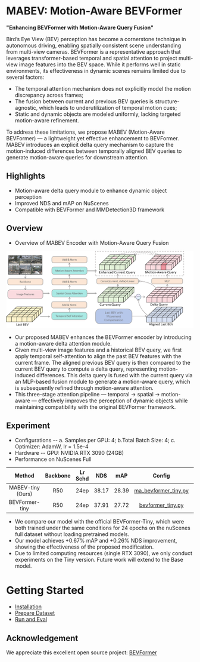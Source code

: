 # MABEV: Motion-Aware BEVFormer
**"Enhancing BEVFormer with Motion-Aware Query Fusion"**

Bird’s Eye View (BEV) perception has become a cornerstone technique in autonomous driving, enabling spatially consistent scene understanding from multi-view cameras. BEVFormer is a representative approach that leverages transformer-based temporal and spatial attention to project multi-view image features into the BEV space. While it performs well in static environments, its effectiveness in dynamic scenes remains limited due to several factors:

- The temporal attention mechanism does not explicitly model the motion discrepancy across frames;
- The fusion between current and previous BEV queries is structure-agnostic, which leads to underutilization of temporal motion cues;
- Static and dynamic objects are modeled uniformly, lacking targeted motion-aware refinement.

To address these limitations, we propose MABEV (Motion-Aware BEVFormer) — a lightweight yet effective enhancement to BEVFormer. MABEV introduces an explicit delta query mechanism to capture the motion-induced differences between temporally aligned BEV queries to generate motion-aware queries for downstream attention.

## Highlights
-  Motion-aware delta query module to enhance dynamic object perception
-  Improved NDS and mAP on NuScenes
-  Compatible with BEVFormer and MMDetection3D framework

##  Overview
- Overview of MABEV Encoder with Motion-Aware Query Fusion

![MABEV_Overview](figs/MABEV_Overview.png "model overview")

- Our proposed MABEV enhances the BEVFormer encoder by introducing a motion-aware delta attention module.
- Given multi-view image features and a historical BEV query, we first apply temporal self-attention to align the past BEV features with the current frame. The aligned previous BEV query is then compared to the current BEV query to compute a delta query, representing motion-induced differences. This delta query is fused with the current query via an MLP-based fusion module to generate a motion-aware query, which is subsequently refined through motion-aware attention.
- This three-stage attention pipeline — temporal → spatial → motion-aware — effectively improves the perception of dynamic objects while maintaining compatibility with the original BEVFormer framework.

##  Experiment

-  Configurations -- a. Samples per GPU: 4; b.Total Batch Size: 4; c. Optimizer: AdamW, lr = 1.5e-4
-  Hardware -- GPU: NVIDIA RTX 3090 (24GB)
-  Performance on NuScenes Full
  
| Method | Backbone | Lr Schd	| NDS	| mAP	| Config | Download |
| :---: | :---: | :---: | :---: | :---: | :---: | :---: |
| MABEV-tiny (Ours)|R50|24ep|38.17|28.39|[ma_bevformer_tiny.py](projects/configs/bevformer/ma_bevformer_tiny.py)|[model](https://github.com/Karltommy/MABEV_FILE/releases/download/V1.0.0/mabev_tiny_epoch_24.pth)/[log](https://github.com/Karltommy/MABEV_FILE/releases/download/V1.0.0/mabev_tiny_epoch_24.log)|
| BEVFormer-tiny|R50|24ep|37.91|27.72|[bevformer_tiny.py](/projects/configs/bevformer/bevformer_tiny.py)|[model](https://github.com/Karltommy/MABEV_FILE/releases/download/V1.0.0/bevformer_tiny_epoch_24.pth)/[log](https://github.com/Karltommy/MABEV_FILE/releases/download/V1.0.0/bevformer_tiny_epoch_24.log)|

- We compare our model with the official BEVFormer-Tiny, which were both trained under the same conditions for 24 epochs on the nuScenes full dataset without loading pretrained models.
- Our model achieves +0.67% mAP and +0.26% NDS improvement, showing the effectiveness of the proposed modification.
- Due to limited computing resources (single RTX 3090), we only conduct experiments on the Tiny version. Future work will extend to the Base model.

<!-- Our MABEV model shows consistent improvements across all metrics, especially in mAP (+%) and NDS (+%), demonstrating enhanced capability for dynamic object modeling.-->

# Getting Started
- [Installation](docs/install.md) 
- [Prepare Dataset](docs/prepare_dataset.md)
- [Run and Eval](docs/getting_started.md)

## Acknowledgement
We appreciate this excellent open source project:
[BEVFormer](https://github.com/fundamentalvision/BEVFormer)



